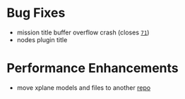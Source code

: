 # Bug Fixes
* mission title buffer overflow crash (closes [`71`](https://github.com/uavos/apx-gcs/issues/71))
* nodes plugin title

# Performance Enhancements
* move xplane models and files to another [repo](uavos/apx-sim-xpl)
